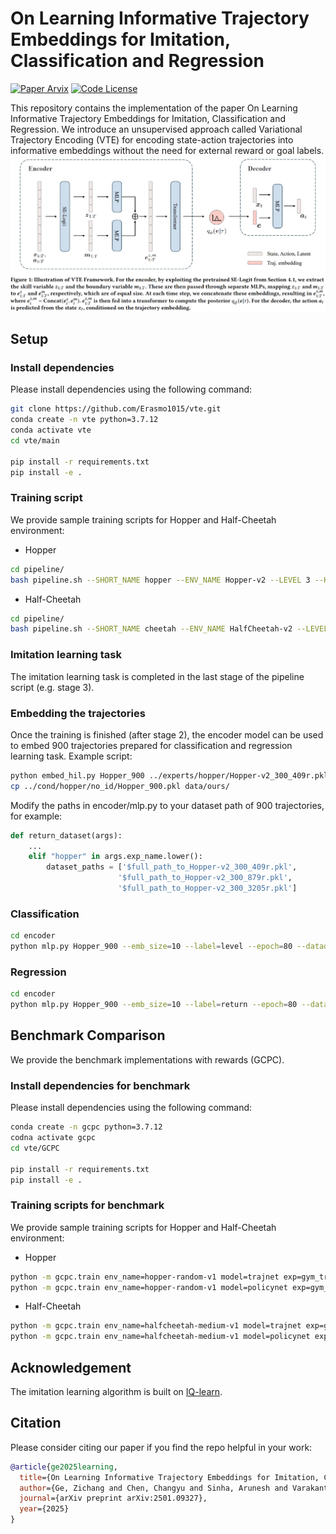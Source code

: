 # On Learning Informative Trajectory Embeddings for Imitation, Classification and Regression
[![Paper Arvix](https://img.shields.io/badge/Paper-Arvix%20Link-green)](https://arxiv.org/abs/2501.09327)
[![Code License](https://img.shields.io/badge/Code%20License-MIT-yellow.svg)](https://github.com/Erasmo1015/vte/blob/main/LICENSE)

This repository contains the implementation of the paper On Learning Informative Trajectory Embeddings for Imitation, Classification and Regression. We introduce an unsupervised approach called Variational Trajectory Encoding (VTE) for encoding state-action trajectories into informative embeddings without the need for external reward or goal labels.
<img src="./VTE.png" width="1000px"></img>

## Setup
### Install dependencies
Please install dependencies using the following command: 
```bash
git clone https://github.com/Erasmo1015/vte.git
conda create -n vte python=3.7.12
conda activate vte
cd vte/main

pip install -r requirements.txt
pip install -e .
```

### Training script
We provide sample training scripts for Hopper and Half-Cheetah environment:

- Hopper
```bash
cd pipeline/
bash pipeline.sh --SHORT_NAME hopper --ENV_NAME Hopper-v2 --LEVEL 3 --KLD_ALPHA 1 --AGENT_ACTOR_LR 3e-05 --AGENT_CRITIC_LR 3e-05 --AGENT_INIT_TEMP 1e-12 --ENV_LEARN_STEPS 1e5 --METHOD_LOSS v0 --SAVE_LAST True
```

- Half-Cheetah
```bash
cd pipeline/
bash pipeline.sh --SHORT_NAME cheetah --ENV_NAME HalfCheetah-v2 --LEVEL 3 --KLD_ALPHA 10 --AGENT_ACTOR_LR 5e-05 --AGENT_CRITIC_LR 1e-04 --AGENT_INIT_TEMP 1e-12 --ENV_LEARN_STEPS 2e6 --METHOD_LOSS value --SAVE_LAST True
```

### Imitation learning task
The imitation learning task is completed in the last stage of the pipeline script (e.g. stage 3).

### Embedding the trajectories
Once the training is finished (after stage 2), the encoder model can be used to embed 900 trajectories prepared for classification and regression learning task. 
Example script:
```bash
python embed_hil.py Hopper_900 ../experts/hopper/Hopper-v2_300_409r.pkl,../experts/hopper/Hopper-v2_300_879r.pkl,../experts/hopper/Hopper-v2_300_3205r.pkl -b env=\"hopper\" -b checkpoint=\"experiments/$encoder_ckpt_path\" --embed_mode=mean --cond_dim=10 --exp_id=no_id
cp ../cond/hopper/no_id/Hopper_900.pkl data/ours/
```

Modify the paths in encoder/mlp.py to your dataset path of 900 trajectories, for example: 
```python
def return_dataset(args):
    ...
    elif "hopper" in args.exp_name.lower():
        dataset_paths = ['$full_path_to_Hopper-v2_300_409r.pkl',
                        '$full_path_to_Hopper-v2_300_879r.pkl',
                        '$full_path_to_Hopper-v2_300_3205r.pkl']
```

### Classification
```bash
cd encoder
python mlp.py Hopper_900 --emb_size=10 --label=level --epoch=80 --datadir=ours
```

### Regression
``` bash
cd encoder
python mlp.py Hopper_900 --emb_size=10 --label=return --epoch=80 --datadir=ours
```

## Benchmark Comparison
We provide the benchmark implementations with rewards (GCPC).
### Install dependencies for benchmark
Please install dependencies using the following command: 
```bash
conda create -n gcpc python=3.7.12
codna activate gcpc
cd vte/GCPC

pip install -r requirements.txt
pip install -e .
```

### Training scripts for benchmark
We provide sample training scripts for Hopper and Half-Cheetah environment:

- Hopper
```bash
python -m gcpc.train env_name=hopper-random-v1 model=trajnet exp=gym_trl model.model_config.mask_type=mae_rc custom=True
python -m gcpc.train env_name=hopper-random-v1 model=policynet exp=gym_pl model.model_config.tjn_ckpt_path=$tjn_ckpt_path custom=True
```

- Half-Cheetah
```bash
python -m gcpc.train env_name=halfcheetah-medium-v1 model=trajnet exp=gym_trl model.model_config.mask_type=mae_rc custom=True
python -m gcpc.train env_name=halfcheetah-medium-v1 model=policynet exp=gym_pl model.model_config.tjn_ckpt_path=$tjn_ckpt_path custom=True
```
## Acknowledgement
The imitation learning algorithm is built on [IQ-learn](https://github.com/Div99/IQ-Learn).

## Citation
Please consider citing our paper if you find the repo helpful in your work:

```bibtex
@article{ge2025learning,
  title={On Learning Informative Trajectory Embeddings for Imitation, Classification and Regression},
  author={Ge, Zichang and Chen, Changyu and Sinha, Arunesh and Varakantham, Pradeep},
  journal={arXiv preprint arXiv:2501.09327},
  year={2025}
}
```
